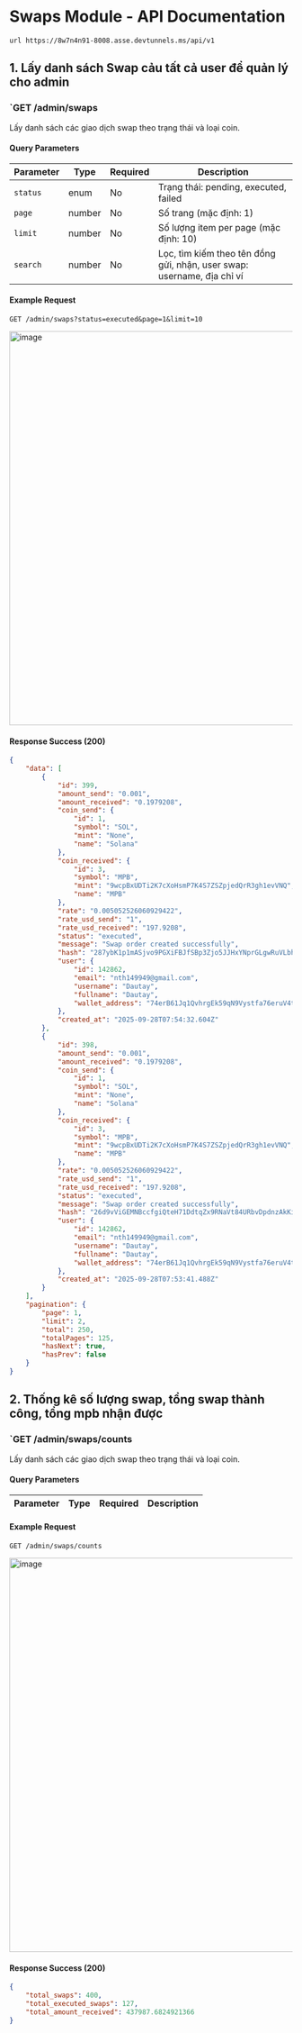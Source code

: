 # Swaps Module - API Documentation

```
url https://8w7n4n91-8008.asse.devtunnels.ms/api/v1
```

## 1. Lấy danh sách Swap cảu tất cả user để quản lý cho admin

### `GET /admin/swaps

Lấy danh sách các giao dịch swap theo trạng thái và loại coin.

#### Query Parameters
| Parameter | Type | Required | Description |
|-----------|------|----------|-------------|
| `status` | enum | No | Trạng thái: pending, executed, failed |
| `page` | number | No | Số trang (mặc định: 1) |
| `limit` | number | No | Số lượng item per page (mặc định: 10) |
| `search` | number | No | Lọc, tìm kiếm theo tên đồng gửi, nhận, user swap: username, địa chỉ ví |

#### Example Request
```
GET /admin/swaps?status=executed&page=1&limit=10
```
<img width="1899" height="700" alt="image" src="https://github.com/user-attachments/assets/89d781c8-0a5e-49ec-bd2f-90092fd23342" />

#### Response Success (200)
```json
{
    "data": [
        {
            "id": 399,
            "amount_send": "0.001",
            "amount_received": "0.1979208",
            "coin_send": {
                "id": 1,
                "symbol": "SOL",
                "mint": "None",
                "name": "Solana"
            },
            "coin_received": {
                "id": 3,
                "symbol": "MPB",
                "mint": "9wcpBxUDTi2K7cXoHsmP7K4S7ZSZpjedQrR3gh1evVNQ",
                "name": "MPB"
            },
            "rate": "0.005052526060929422",
            "rate_usd_send": "1",
            "rate_usd_received": "197.9208",
            "status": "executed",
            "message": "Swap order created successfully",
            "hash": "287ybK1p1mASjvo9PGXiFBJfSBp3Zjo5JJHxYNprGLgwRuVLbhS6QjLH7QaUs675Bk33ED8yQwLREg8WbE53iWaj",
            "user": {
                "id": 142862,
                "email": "nth149949@gmail.com",
                "username": "Dautay",
                "fullname": "Dautay",
                "wallet_address": "74erB61Jq1QvhrgEk59qN9Vystfa76eruV4t1P3kLnmU"
            },
            "created_at": "2025-09-28T07:54:32.604Z"
        },
        {
            "id": 398,
            "amount_send": "0.001",
            "amount_received": "0.1979208",
            "coin_send": {
                "id": 1,
                "symbol": "SOL",
                "mint": "None",
                "name": "Solana"
            },
            "coin_received": {
                "id": 3,
                "symbol": "MPB",
                "mint": "9wcpBxUDTi2K7cXoHsmP7K4S7ZSZpjedQrR3gh1evVNQ",
                "name": "MPB"
            },
            "rate": "0.005052526060929422",
            "rate_usd_send": "1",
            "rate_usd_received": "197.9208",
            "status": "executed",
            "message": "Swap order created successfully",
            "hash": "26d9vViGEMNBccfgiQteH71DdtqZx9RNaVt84URbvDpdnzAkKiDUCdgvNzdYr1ybKhavGa5hit6QejuTVoajdaTT",
            "user": {
                "id": 142862,
                "email": "nth149949@gmail.com",
                "username": "Dautay",
                "fullname": "Dautay",
                "wallet_address": "74erB61Jq1QvhrgEk59qN9Vystfa76eruV4t1P3kLnmU"
            },
            "created_at": "2025-09-28T07:53:41.488Z"
        }
    ],
    "pagination": {
        "page": 1,
        "limit": 2,
        "total": 250,
        "totalPages": 125,
        "hasNext": true,
        "hasPrev": false
    }
}
```

## 2. Thống kê số lượng swap, tổng swap thành công, tổng mpb nhận được

### `GET /admin/swaps/counts

Lấy danh sách các giao dịch swap theo trạng thái và loại coin.

#### Query Parameters
| Parameter | Type | Required | Description |
|-----------|------|----------|-------------|

#### Example Request
```
GET /admin/swaps/counts
```
<img width="1899" height="700" alt="image" src="https://github.com/user-attachments/assets/89d781c8-0a5e-49ec-bd2f-90092fd23342" />

#### Response Success (200)
```json
{
    "total_swaps": 400,
    "total_executed_swaps": 127,
    "total_amount_received": 437987.6824921366
}
```
